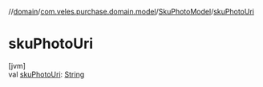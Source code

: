 //[domain](../../../index.md)/[com.veles.purchase.domain.model](../index.md)/[SkuPhotoModel](index.md)/[skuPhotoUri](sku-photo-uri.md)

# skuPhotoUri

[jvm]\
val [skuPhotoUri](sku-photo-uri.md): [String](https://kotlinlang.org/api/latest/jvm/stdlib/kotlin/-string/index.html)
